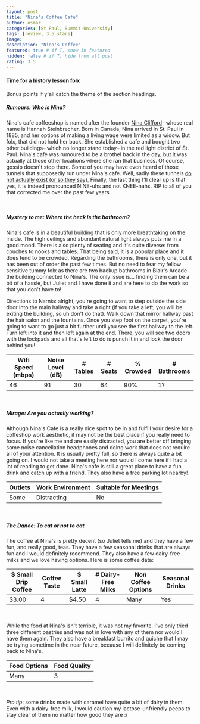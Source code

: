 ```yaml
---
layout: post
title: "Nina's Coffee Cafe"
author: osmar
categories: [St Paul, Summit-University]
tags: [review, 3.5 stars]
image:
description: "Nina's Coffee"
featured: true # if T, show in featured
hidden: false # if T, hide from all post
rating: 3.5
---
```


<h4>Time for a history lesson folx</h4>

<p>Bonus points if y'all catch the theme of the section headings.</p>

##### Rumours: Who is Nina?

<p>Nina's cafe coffeeshop is named after the founder <a href="https://original.newsbreak.com/@the-streets-of-st-paul-1587459/2914482884419-nina-clifford-1848-1929"> Nina Clifford</a>– whose real name is Hannah Steinbrecher. Born in Canada, Nina arrived in St. Paul in 1885, and her options of making a living wage were limited as a widow. But folx, that did not hold her back. She established a cafe and bought two other buildings– which no longer stand today– in the red light district of St. Paul. Nina's cafe was rumoured to be a brothel back in the day, but it was actually at those other locations where she ran that business. Of course, gossip doesn't stop there. Some of you may have even heard of those tunnels that supposedly run under Nina's cafe. Well, sadly these tunnels <a href="https://www.joyinminnesota.com/home/the-myth-of-ninas-coffee-cafe">do not actually exist (or so they say).</a> Finally, the last thing I'll clear up is that yes, it is indeed pronounced NINE-uhs and not KNEE-nahs. RIP to all of you that corrected me over the past few years.</p>

<br>

##### Mystery to me: Where the heck is the bathroom?

<p>Nina's cafe is in a beautiful building that is only more breathtaking on the inside. The high ceilings and abundant natural light always puts me in a good mood. There is also plenty of seating and it's quite diverse: from couches to nooks and tables. That being said, it is a popular place and it does tend to be crowded. Regarding the bathrooms, there is only one, but it has been out of order the past few times. But no need to fear my fellow sensitive tummy folx as there are two backup bathrooms in Blair's Arcade– the building connected to Nina's. The only issue is... finding them can be a bit of a hassle, but Juliet and I have done it and are here to do the work so that you don't have to!</p>

<p>Directions to Narnia: alright, you're going to want to step outside the side door into the main hallway and take a right (if you take a left, you will be exiting the building, so uh don't do that). Walk down that mirror hallway past the hair salon and the fountains. Once you step foot on the carpet, you're going to want to go just a bit further until you see the first hallway to the left. Turn left into it and then left again at the end. There, you will see two doors with the lockpads and all that's left to do is punch it in and lock the door behind you!</p>

<div class="table-responsive" style="font-size:85%">
  <table class="table">
    <thead>
    <tr>
      <th scope="col">Wifi Speed (mbps)</th>
      <th scope="col">Noise Level (dB)</th>
      <th scope="col"># Tables</th>
      <th scope="col"># Seats</th>
      <th scope="col">% Crowded</th>
      <th scope="col"># Bathrooms</th>
    </tr>
  </thead>
  <tbody>
    <tr>
      <td>46</td>
      <td>91</td>
      <td>30</td>
      <td>64</td>
      <td>90%</td>
      <td>1?</td>
    </tr>
  </tbody>
  </table>
</div>
<br>

##### Mirage: Are you actually working?

<p>Although Nina's Cafe is a really nice spot to be in and fulfill your desire for a coffeshop work aesthetic, it may not be the best place if you really need to focus. If you're like me and are easily distracted, you are better off bringing some noise cancellation headphones and doing work that does not require all of your attention. It is usually pretty full, so there is always quite a bit going on. I would not take a meeting here nor would I come here if I had a lot of reading to get done. Nina's cafe is still a great place to have a fun drink and catch up with a friend. They also have a free parking lot nearby!</p>

<div class="table-responsive" style="font-size:80%">
  <table class="table">
    <thead>
    <tr>
      <th scope="col">Outlets</th>
      <th scope="col">Work Environment</th>
      <th scope="col">Suitable for Meetings</th>
    </tr>
  </thead>
  <tbody>
    <tr>
      <td>Some</td>
      <td>Distracting</td>
      <td>No</td>
    </tr>
  </tbody>
  </table>
</div>
<br>

##### The Dance: To eat or not to eat

<p>The coffee at Nina's is pretty decent (so Juliet tells me) and they have a few fun, and really good, teas. They have a few seasonal drinks that are always fun and I would definitely recommend. They also have a few dairy-free milks and we love having options. Here is some coffee data:</p>

<div class="table-responsive" style="font-size:80%">
  <table class="table">
    <thead>
    <tr>
      <th scope="col">$ Small Drip Coffee</th>
      <th scope="col">Coffee Taste</th>
      <th scope="col">$ Small Latte</th>
      <th scope="col"># Dairy-Free Milks</th>
      <th scope="col">Non Coffee Options</th>
      <th scope="col">Seasonal Drinks</th>
    </tr>
  </thead>
  <tbody>
    <tr>
      <td>$3.00</td>
      <td>4</td>
      <td>$4.50</td>
      <td>4</td>
      <td>Many</td>
      <td>Yes</td>
    </tr>
  </tbody>
  </table>
</div>
<br>

<p> While the food at Nina's isn't terrible, it was not my favorite. I've only tried three different pastries and was not in love with any of them nor would I have them again. They also have a breakfast burrito and quiche that I may be trying sometime in the near future, because I will definitely be coming back to Nina's.</p>

<div class="table-responsive" style="font-size:80%">
  <table class="table">
    <thead>
    <tr>
      <th scope="col">Food Options</th>
      <th scope="col">Food Quality</th>
    </tr>
  </thead>
  <tbody>
    <tr>
      <td>Many</td>
      <td>3</td>
    </tr>
  </tbody>
  </table>
</div>
<br>

<p> <i>Pro tip</i>: some drinks made with caramel have quite a bit of dairy in them. Even with a dairy-free milk, I would caution my lactose-unfriendly peeps to stay clear of them no matter how good they are :( </p>
